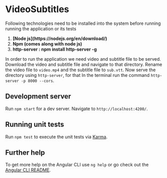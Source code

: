 # VideoSubtitles

Following technologies need to be installed into the system before running running the application or its tests<br>
<ol>
<li><strong>[Node js](https://nodejs.org/en/download/)</strong></li>
<li><strong>Npm (comes along with node js)</strong></li>
<li><strong>http-server :  npm install http-server -g </strong></li>
</ol>

In order to run the application we need video and subtitle file to be served. Download the video and subtitle file and 
navigate to that directory. Rename the video file to `video.mp4` and the subtitle file to `sub.vtt`. 
Now serve the directory using `http-server`, for that In the terminal run the command `http-server -p 8000 --cors`.

## Development server

Run `npm start` for a dev server. Navigate to `http://localhost:4200/`. 

## Running unit tests

Run `npm test` to execute the unit tests via [Karma](https://karma-runner.github.io).

## Further help

To get more help on the Angular CLI use `ng help` or go check out the [Angular CLI README](https://github.com/angular/angular-cli/blob/master/README.md).
